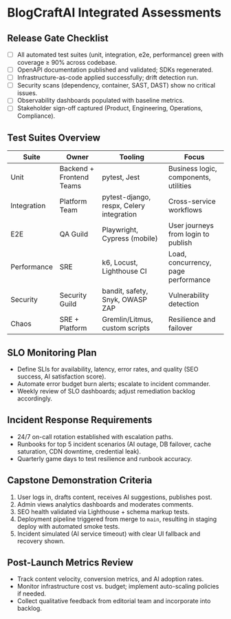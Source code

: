 # BlogCraftAI Integrated Assessments

## Release Gate Checklist

- [ ] All automated test suites (unit, integration, e2e, performance) green with coverage ≥ 90% across codebase.
- [ ] OpenAPI documentation published and validated; SDKs regenerated.
- [ ] Infrastructure-as-code applied successfully; drift detection run.
- [ ] Security scans (dependency, container, SAST, DAST) show no critical issues.
- [ ] Observability dashboards populated with baseline metrics.
- [ ] Stakeholder sign-off captured (Product, Engineering, Operations, Compliance).

## Test Suites Overview

| Suite | Owner | Tooling | Focus |
| --- | --- | --- | --- |
| Unit | Backend + Frontend Teams | pytest, Jest | Business logic, components, utilities |
| Integration | Platform Team | pytest-django, respx, Celery integration | Cross-service workflows |
| E2E | QA Guild | Playwright, Cypress (mobile) | User journeys from login to publish |
| Performance | SRE | k6, Locust, Lighthouse CI | Load, concurrency, page performance |
| Security | Security Guild | bandit, safety, Snyk, OWASP ZAP | Vulnerability detection |
| Chaos | SRE + Platform | Gremlin/Litmus, custom scripts | Resilience and failover |

## SLO Monitoring Plan

- Define SLIs for availability, latency, error rates, and quality (SEO success, AI satisfaction score).
- Automate error budget burn alerts; escalate to incident commander.
- Weekly review of SLO dashboards; adjust remediation backlog accordingly.

## Incident Response Requirements

- 24/7 on-call rotation established with escalation paths.
- Runbooks for top 5 incident scenarios (AI outage, DB failover, cache saturation, CDN downtime, credential leak).
- Quarterly game days to test resilience and runbook accuracy.

## Capstone Demonstration Criteria

1. User logs in, drafts content, receives AI suggestions, publishes post.
2. Admin views analytics dashboards and moderates comments.
3. SEO health validated via Lighthouse + schema markup tests.
4. Deployment pipeline triggered from merge to `main`, resulting in staging deploy with automated smoke tests.
5. Incident simulated (AI service timeout) with clear UI fallback and recovery shown.

## Post-Launch Metrics Review

- Track content velocity, conversion metrics, and AI adoption rates.
- Monitor infrastructure cost vs. budget; implement auto-scaling policies if needed.
- Collect qualitative feedback from editorial team and incorporate into backlog.

